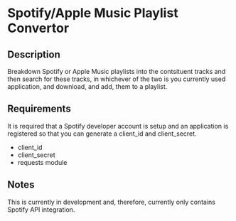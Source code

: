 # Spotify/Apple Music Playlist Convertor

## Description
Breakdown Spotify or Apple Music playlists into the contsituent tracks and then search for these tracks, in whichever of the two is you currently used application, and download, and add, them to a playlist.

## Requirements
It is required that a Spotify developer account is setup and an application is registered so that you can generate a client_id and client_secret.

- client_id
- client_secret
- requests module

## Notes
This is currently in development and, therefore, currently only contains Spotify API integration. 